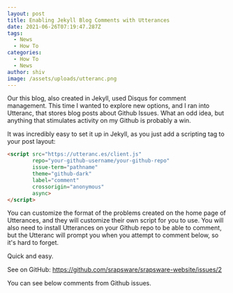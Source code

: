 ```yaml
---
layout: post
title: Enabling Jekyll Blog Comments with Utterances
date: 2021-06-26T07:19:47.287Z
tags:
  - News
  - How To
categories:
  - How To
  - News
author: shiv
image: /assets/uploads/utteranc.png
---
```

Our this blog, also created in Jekyll, used Disqus for comment management. This time I wanted to explore new options, and I ran into Utteranc, that stores blog posts about Github Issues. What an odd idea, but anything that stimulates activity on my Github is probably a win.

It was incredibly easy to set it up in Jekyll, as you just add a scripting tag to your post layout:

```html
<script src="https://utteranc.es/client.js"
        repo="your-github-username/your-github-repo" 
        issue-term="pathname"
        theme="github-dark"
        label="comment"
        crossorigin="anonymous"
        async>
</script>
```

You can customize the format of the problems created on the home page of Utterances, and they will customize their own script for you to use. You will also need to install Utterances on your Github repo to be able to comment, but the Utteranc will prompt you when you attempt to comment below, so it's hard to forget.

Quick and easy.

See on GitHub: https://github.com/srapsware/srapsware-website/issues/2

You can see below comments from Github issues.